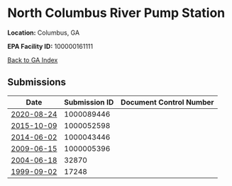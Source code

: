 # North Columbus River Pump Station

**Location:** Columbus, GA

**EPA Facility ID:** 100000161111

[Back to GA Index](../../index.md)

## Submissions

| Date | Submission ID | Document Control Number |
|------|--------------|-------------------------|
| [2020-08-24](submissions/1000089446.md) | 1000089446 |  |
| [2015-10-09](submissions/1000052598.md) | 1000052598 |  |
| [2014-06-02](submissions/1000043446.md) | 1000043446 |  |
| [2009-06-15](submissions/1000005396.md) | 1000005396 |  |
| [2004-06-18](submissions/32870.md) | 32870 |  |
| [1999-09-02](submissions/17248.md) | 17248 |  |
